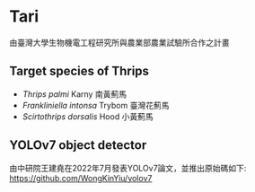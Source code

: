 # Tari
由臺灣大學生物機電工程研究所與農業部農業試驗所合作之計畫
## Target species of Thrips
- *Thrips palmi* Karny 南黃薊馬
- *Frankliniella intonsa* Trybom 臺灣花薊馬
- *Scirtothrips dorsalis* Hood 小黃薊馬

## YOLOv7 object detector 
由中研院王建堯在2022年7月發表YOLOv7論文，並推出原始碼如下:
https://github.com/WongKinYiu/yolov7
